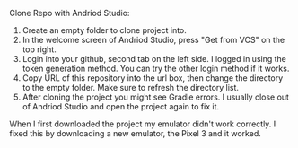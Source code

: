 Clone Repo with Andriod Studio:
1. Create an empty folder to clone project into.
2. In the welcome screen of Andriod Studio, press "Get from VCS" on the top right.
3. Login into your github, second tab on the left side. I logged in using the token generation method. You can try the other login method if it works.
4. Copy URL of this repository into the url box, then change the directory to the empty folder. Make sure to refresh the directory list.
5. After cloning the project you might see Gradle errors. I usually close out of Andriod Studio and open the project again to fix it.

When I first downloaded the project my emulator didn't work correctly. I fixed this by downloading a new emulator, the Pixel 3 and it worked.
